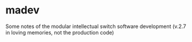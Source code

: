 # madev
Some notes of the modular intellectual switch software development (v.2.7 in loving memories, not the production code)  
